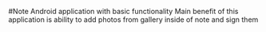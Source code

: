 #Note Android application with basic functionality
Main benefit of this application is ability to add photos from gallery inside of note and sign them
